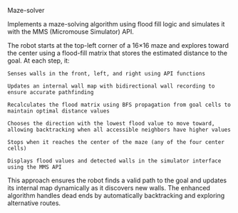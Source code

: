 Maze-solver

Implements a maze-solving algorithm using flood fill logic and simulates it with the MMS (Micromouse Simulator) API.

The robot starts at the top-left corner of a 16×16 maze and explores toward the center using a flood-fill matrix that stores the estimated distance to the goal. At each step, it:

    Senses walls in the front, left, and right using API functions

    Updates an internal wall map with bidirectional wall recording to ensure accurate pathfinding

    Recalculates the flood matrix using BFS propagation from goal cells to maintain optimal distance values

    Chooses the direction with the lowest flood value to move toward, allowing backtracking when all accessible neighbors have higher values

    Stops when it reaches the center of the maze (any of the four center cells)

    Displays flood values and detected walls in the simulator interface using the MMS API

This approach ensures the robot finds a valid path to the goal and updates its internal map dynamically as it discovers new walls. The enhanced algorithm handles dead ends by automatically backtracking and exploring alternative routes.
